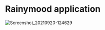 # Rainymood application
![Screenshot_20210920-124629](https://user-images.githubusercontent.com/14892574/134140437-1624a6f1-7cd0-40fb-80eb-59d5948c1063.png)
